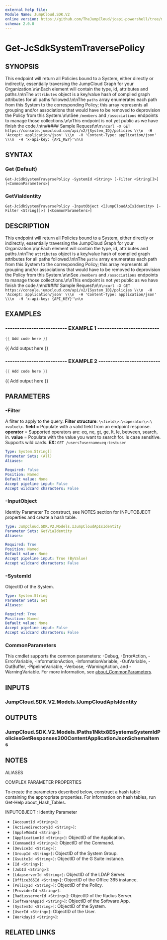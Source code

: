 ```yaml
---
external help file:
Module Name: JumpCloud.SDK.V2
online version: https://github.com/TheJumpCloud/jcapi-powershell/tree/master/SDKs/PowerShell/JumpCloud.SDK.V2/docs/exports/Get-JcSdkSystemTraversePolicy.md
schema: 2.0.0
---
```


# Get-JcSdkSystemTraversePolicy

## SYNOPSIS
This endpoint will return all Policies bound to a System, either directly or indirectly, essentially traversing the JumpCloud Graph for your Organization.\n\nEach element will contain the type, id, attributes and paths.\n\nThe `attributes` object is a key/value hash of compiled graph attributes for all paths followed.\n\nThe `paths` array enumerates each path from this System to the corresponding Policy; this array represents all grouping and/or associations that would have to be removed to deprovision the Policy from this System.\n\nSee `/members` and `/associations` endpoints to manage those collections.\n\nThis endpoint is not yet public as we have finish the code.\n\n##### Sample Request\n\n```\ncurl -X GET https://console.jumpcloud.com/api/v2/{System_ID}/policies \\\n  -H 'Accept: application/json' \\\n  -H 'Content-Type: application/json' \\\n  -H 'x-api-key: {API_KEY}'\n\n```

## SYNTAX

### Get (Default)
```
Get-JcSdkSystemTraversePolicy -SystemId <String> [-Filter <String[]>] [<CommonParameters>]
```

### GetViaIdentity
```
Get-JcSdkSystemTraversePolicy -InputObject <IJumpCloudApIsIdentity> [-Filter <String[]>] [<CommonParameters>]
```

## DESCRIPTION
This endpoint will return all Policies bound to a System, either directly or indirectly, essentially traversing the JumpCloud Graph for your Organization.\n\nEach element will contain the type, id, attributes and paths.\n\nThe `attributes` object is a key/value hash of compiled graph attributes for all paths followed.\n\nThe `paths` array enumerates each path from this System to the corresponding Policy; this array represents all grouping and/or associations that would have to be removed to deprovision the Policy from this System.\n\nSee `/members` and `/associations` endpoints to manage those collections.\n\nThis endpoint is not yet public as we have finish the code.\n\n##### Sample Request\n\n```\ncurl -X GET https://console.jumpcloud.com/api/v2/{System_ID}/policies \\\n  -H 'Accept: application/json' \\\n  -H 'Content-Type: application/json' \\\n  -H 'x-api-key: {API_KEY}'\n\n```

## EXAMPLES

### -------------------------- EXAMPLE 1 --------------------------
```powershell
{{ Add code here }}
```

{{ Add output here }}

### -------------------------- EXAMPLE 2 --------------------------
```powershell
{{ Add code here }}
```

{{ Add output here }}

## PARAMETERS

### -Filter
A filter to apply to the query.
**Filter structure**: `\<field\>:\<operator\>:\<value\>`.
**field** = Populate with a valid field from an endpoint response.
**operator** = Supported operators are: eq, ne, gt, ge, lt, le, between, search, in.
**value** = Populate with the value you want to search for.
Is case sensitive.
Supports wild cards.
**EX:** `GET /users?username=eq:testuser`

```yaml
Type: System.String[]
Parameter Sets: (All)
Aliases:

Required: False
Position: Named
Default value: None
Accept pipeline input: False
Accept wildcard characters: False
```

### -InputObject
Identity Parameter
To construct, see NOTES section for INPUTOBJECT properties and create a hash table.

```yaml
Type: JumpCloud.SDK.V2.Models.IJumpCloudApIsIdentity
Parameter Sets: GetViaIdentity
Aliases:

Required: True
Position: Named
Default value: None
Accept pipeline input: True (ByValue)
Accept wildcard characters: False
```

### -SystemId
ObjectID of the System.

```yaml
Type: System.String
Parameter Sets: Get
Aliases:

Required: True
Position: Named
Default value: None
Accept pipeline input: False
Accept wildcard characters: False
```

### CommonParameters
This cmdlet supports the common parameters: -Debug, -ErrorAction, -ErrorVariable, -InformationAction, -InformationVariable, -OutVariable, -OutBuffer, -PipelineVariable, -Verbose, -WarningAction, and -WarningVariable. For more information, see [about_CommonParameters](http://go.microsoft.com/fwlink/?LinkID=113216).

## INPUTS

### JumpCloud.SDK.V2.Models.IJumpCloudApIsIdentity

## OUTPUTS

### JumpCloud.SDK.V2.Models.IPaths1Nktx8ESystemsSystemIdPoliciesGetResponses200ContentApplicationJsonSchemaItems

## NOTES

ALIASES

COMPLEX PARAMETER PROPERTIES

To create the parameters described below, construct a hash table containing the appropriate properties. For information on hash tables, run Get-Help about_Hash_Tables.


INPUTOBJECT <IJumpCloudApIsIdentity>: Identity Parameter
  - `[AccountId <String>]`: 
  - `[ActivedirectoryId <String>]`: 
  - `[AppleMdmId <String>]`: 
  - `[ApplicationId <String>]`: ObjectID of the Application.
  - `[CommandId <String>]`: ObjectID of the Command.
  - `[DeviceId <String>]`: 
  - `[GroupId <String>]`: ObjectID of the System Group.
  - `[GsuiteId <String>]`: ObjectID of the G Suite instance.
  - `[Id <String>]`: 
  - `[JobId <String>]`: 
  - `[LdapserverId <String>]`: ObjectID of the LDAP Server.
  - `[Office365Id <String>]`: ObjectID of the Office 365 instance.
  - `[PolicyId <String>]`: ObjectID of the Policy.
  - `[ProviderId <String>]`: 
  - `[RadiusserverId <String>]`: ObjectID of the Radius Server.
  - `[SoftwareAppId <String>]`: ObjectID of the Software App.
  - `[SystemId <String>]`: ObjectID of the System.
  - `[UserId <String>]`: ObjectID of the User.
  - `[WorkdayId <String>]`: 

## RELATED LINKS

